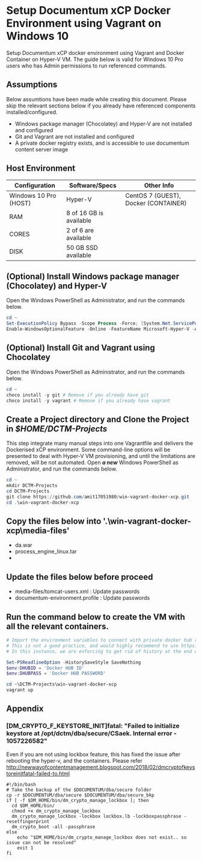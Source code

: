 # Setup Documentum xCP Docker Environment using Vagrant on Windows 10

Setup Documentum xCP docker environment using Vagrant and Docker Container on Hyper-V VM. The guide below is valid for Windows 10 Pro users who has Admin permissions to run referenced commands.

## Assumptions

Below assumtions have been made while creating this document. Please skip the relevant sections below if you already have referenced components installed/configured.

* Windows package manager (Chocolatey) and Hyper-V are not installed and configured
* Git and Vagrant are not installed and configured
* A private docker registry exists, and is accessible to use documentum content server image 

## Host Environment

| Configuration        	| Software/Specs 	          | Other Info                              |
|----------------	      |-------------------------	|-----------                              |
| Windows 10 Pro (HOST) | Hyper-V                 	| CentOS 7 (GUEST), Docker (CONTAINER) 	  |
| RAM                   | 8 of 16 GB is available   |                                         |
| CORES                 | 2 of 6 are available      |                                         |
| DISK                  | 50 GB SSD available       |                                         |

## (Optional) Install Windows package manager (Chocolatey) and Hyper-V

Open the Windows PowerShell as Administrator, and run the commands below.
```PowerShell
cd ~
Set-ExecutionPolicy Bypass -Scope Process -Force; [System.Net.ServicePointManager]::SecurityProtocol = [System.Net.ServicePointManager]::SecurityProtocol -bor 3072; iex ((New-Object System.Net.WebClient).DownloadString('https://chocolatey.org/install.ps1')) 
Enable-WindowsOptionalFeature -Online -FeatureName Microsoft-Hyper-V -All
```

## (Optional) Install Git and Vagrant using Chocolatey

Open the Windows PowerShell as Administrator, and run the commands below.
```PowerShell
cd ~
choco install -y git # Remove if you already have git
choco install -y vagrant # Remove if you already have vagrant
```

## Create a Project directory and Clone the Project in <i>$HOME/DCTM-Projects</i>

This step integrate many manual steps into one Vagrantfile and delivers the Dockerised xCP environment. Some command-line options will be presented to deal with Hyper-V VM provisioning, and until the limitations are removed, will be not automated. Open <b><i>a new</i></b> Windows PowerShell as Administrator, and run the commands below.

```PowerShell
cd ~
mkdir DCTM-Projects
cd DCTM-Projects
git clone https://github.com/amit17051980/win-vagrant-docker-xcp.git
cd .\win-vagrant-docker-xcp
```

## Copy the files below into '.\win-vagrant-docker-xcp\media-files'

* da.war
* process_engine_linux.tar
* 

## Update the files below before proceed

* media-files/tomcat-users.xml : Update passwords
* documentum-environment.profile : Update passwords

## Run the command below to create the VM with all the relevant containers.

```PowerShell
# Import the environment variables to connect with private docker hub registry. 
# This is not a good practice, and would highly recommend to use https://docs.docker.com/engine/reference/commandline/login/
# In this instance, we are enforcing to get rid of history at the end of session exit.

Set-PSReadlineOption -HistorySaveStyle SaveNothing
$env:DHUBID = 'Docker HUB ID'
$env:DHUBPASS = 'Docker HUB PASSWORD' 

cd ~\DCTM-Projects\win-vagrant-docker-xcp
vagrant up
```

## Appendix

### [DM_CRYPTO_F_KEYSTORE_INIT]fatal:  "Failed to initialize keystore at /opt/dctm/dba/secure/CSaek. Internal error - 1057226582"

Even if you are not using lockbox feature, this has fixed the issue after rebooting the hyper-v, and the containers.
Please refer http://newwayofcontentmanagement.blogspot.com/2018/02/dmcryptofkeystoreinitfatal-failed-to.html

```
#!/bin/bash
# Take the backup of the $DOCUMENTUM/dba/secure folder
cp -r $DOCUMENTUM/dba/secure $DOCUMENTUM/dba/secure_bkp
if [ -f $DM_HOME/bin/dm_crypto_manage_lockbox ]; then
  cd $DM_HOME/bin/
  chmod +x dm_crypto_manage_lockbox
  dm_crypto_manage_lockbox -lockbox lockbox.lb -lockboxpassphrase -resetfingerprint
  dm_crypto_boot -all -passphrase
else
    echo "$DM_HOME/bin/dm_crypto_manage_lockbox does not exist.. so issue can not be resolved"
    exit 1
fi
```


